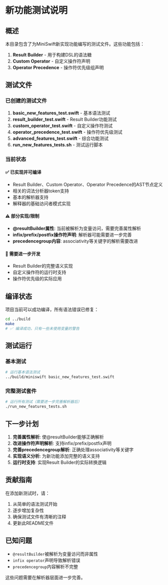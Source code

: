 # 新功能测试说明

## 概述

本目录包含了为MiniSwift新实现功能编写的测试文件。这些功能包括：

1. **Result Builder** - 用于构建DSL的语法糖
2. **Custom Operator** - 自定义操作符声明
3. **Operator Precedence** - 操作符优先级组声明

## 测试文件

### 已创建的测试文件

1. **basic_new_features_test.swift** - 基本语法测试
2. **result_builder_test.swift** - Result Builder功能测试
3. **custom_operator_test.swift** - 自定义操作符测试
4. **operator_precedence_test.swift** - 操作符优先级测试
5. **advanced_features_test.swift** - 综合功能测试
6. **run_new_features_tests.sh** - 测试运行脚本

### 当前状态

#### ✅ 已实现并可编译
- Result Builder、Custom Operator、Operator Precedence的AST节点定义
- 相关的词法分析器token支持
- 基本的解析器支持
- 解释器的基础访问者模式实现

#### ⚠️ 部分实现/限制
- **@resultBuilder属性**: 当前被解析为变量访问，需要完善属性解析
- **infix/prefix/postfix操作符声明**: 解析器可能需要进一步完善
- **precedencegroup内容**: associativity等关键字的解析需要改进

#### 🔄 需要进一步开发
- Result Builder的完整语义实现
- 自定义操作符的运行时支持
- 操作符优先级的实际应用

## 编译状态

项目当前可以成功编译，所有语法错误已修复：

```bash
cd ../build
make
# ✅ 编译成功，只有一些未使用变量的警告
```

## 测试运行

### 基本测试
```bash
# 运行基本语法测试
../build/miniswift basic_new_features_test.swift
```

### 完整测试套件
```bash
# 运行所有测试（需要进一步完善解析器后）
./run_new_features_tests.sh
```

## 下一步计划

1. **完善属性解析**: 使@resultBuilder能够正确解析
2. **改进操作符声明解析**: 支持infix/prefix/postfix声明
3. **完善precedencegroup解析**: 正确处理associativity等关键字
4. **实现语义分析**: 为新功能添加完整的语义支持
5. **运行时支持**: 实现Result Builder的实际转换逻辑

## 贡献指南

在添加新测试时，请：

1. 从简单的语法测试开始
2. 逐步增加复杂性
3. 确保测试文件有清晰的注释
4. 更新此README文件

## 已知问题

- `@resultBuilder`被解析为变量访问而非属性
- `infix operator`声明导致解析错误
- `precedencegroup`内容解析不完整

这些问题需要在解析器层面进一步完善。